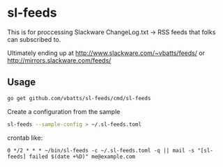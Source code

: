 # sl-feeds

This is for proccessing Slackware ChangeLog.txt -> RSS feeds that folks can
subscribed to.

Ultimately ending up at http://www.slackware.com/~vbatts/feeds/ or http://mirrors.slackware.com/feeds/

## Usage

```bash
go get github.com/vbatts/sl-feeds/cmd/sl-feeds
```

Create a configuration from the sample

```bash
sl-feeds --sample-config > ~/.sl-feeds.toml
```

crontab like:

```
0 */2 * * * ~/bin/sl-feeds -c ~/.sl-feeds.toml -q || mail -s "[sl-feeds] failed $(date +%D)" me@example.com
```
